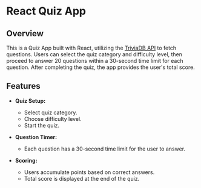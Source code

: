 # React Quiz App

## Overview

This is a Quiz App built with React, utilizing the [TriviaDB API](https://triviadb.com/) to fetch questions. Users can select the quiz category and difficulty level, then proceed to answer 20 questions within a 30-second time limit for each question. After completing the quiz, the app provides the user's total score.

## Features

- **Quiz Setup:**
  - Select quiz category.
  - Choose difficulty level.
  - Start the quiz.

- **Question Timer:**
  - Each question has a 30-second time limit for the user to answer.

- **Scoring:**
  - Users accumulate points based on correct answers.
  - Total score is displayed at the end of the quiz.


